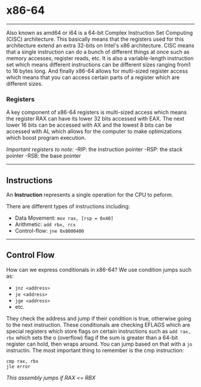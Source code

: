 # x86-64
---
Also known as amd64 or i64 is a 64-bit Complex Instruction Set Computing (CISC) architecture. This basically means that the registers used for this architecture extend an extra 32-bits on Intel's x86 architecture. CISC means that a single instruction can do a bunch of different things at once such as memory accesses, register reads, etc. It  is also a variable-length instruction set which means different instructions can be different sizes ranging from1 to 16 bytes long. And finally x86-64 allows for multi-sized register access which means that you can access certain parts of a register which are different sizes.
### Registers
A key component of x86-64 registers is multi-sized access which means the register RAX can have its lower 32 bits accessed with EAX. The next lower 16 bits can be accessed with AX and the lowest 8 bits can be accessed with AL which allows for the computer to make optimizations which boost program execution.

*Important registers to note:*
-RIP: the instruction pointer
-RSP: the stack pointer
-RSB: the base pointer

---

## Instructions
An **Instruction** represents a single operation for the CPU to peform.

There are different types of instructions including:
* Data Movement: `mov rax, [rsp = 0x40]`
* Arithmetic: `add rbx, rcx`
* Control-flow: `jne 0x8000400`

---

## Control Flow

How can we express conditionals in x86-64? We use condition jumps such as:
* `jnz <address>`
*  `je <address>`
*  `jge <address>`
* etc.

They check the address and jump if their condition is true, otherwise going to the next instruction. These conditionals are checking EFLAGS which are special registers which store flags on certain instructions such as `add rax, rbx` which sets the o (overflow) flag if the sum is greater than a 64-bit register can hold, then wraps around. You can jump based on that with a `jo` instructin. The most important thing to remember is the cmp instruction:

```x86-64
cmp rax, rbx
jle error
```
*This assembly jumps if RAX <= RBX*
